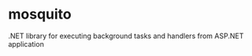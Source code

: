 mosquito
========

.NET library for executing background tasks and handlers from ASP.NET application
